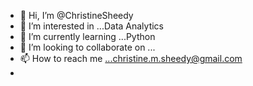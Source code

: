 - 👋 Hi, I’m @ChristineSheedy
- 👀 I’m interested in ...Data Analytics 
- 🌱 I’m currently learning ...Python
- 💞️ I’m looking to collaborate on ...
- 📫 How to reach me ...christine.m.sheedy@gmail.com
- 

<!---
Christinemsheedy/Christinemsheedy is a ✨ special ✨ repository because its `README.md` (this file) appears on your GitHub profile.
You can click the Preview link to take a look at your changes.
--->
